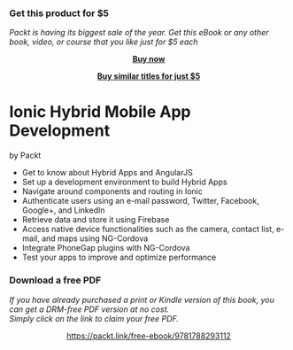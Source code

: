 
### Get this product for $5

<i>Packt is having its biggest sale of the year. Get this eBook or any other book, video, or course that you like just for $5 each</i>


<b><p align='center'>[Buy now](https://packt.link/9781788293112)</p></b>


<b><p align='center'>[Buy similar titles for just $5](https://subscription.packtpub.com/search)</p></b>


# Ionic Hybrid Mobile App Development
by Packt
* Get to know about Hybrid Apps and AngularJS
* Set up a development environment to build Hybrid Apps
* Navigate around components and routing in Ionic
* Authenticate users using an e-mail password, Twitter, Facebook, Google+, and LinkedIn
* Retrieve data and store it using Firebase
* Access native device functionalities such as the camera, contact list, e-mail, and maps using NG-Cordova
* Integrate PhoneGap plugins with NG-Cordova
* Test your apps to improve and optimize performance
### Download a free PDF

 <i>If you have already purchased a print or Kindle version of this book, you can get a DRM-free PDF version at no cost.<br>Simply click on the link to claim your free PDF.</i>
<p align="center"> <a href="https://packt.link/free-ebook/9781788293112">https://packt.link/free-ebook/9781788293112 </a> </p>